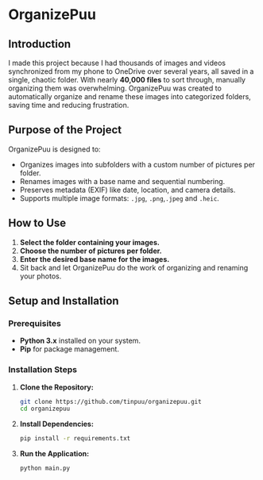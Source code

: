 # OrganizePuu

## Introduction
I made this project because I had thousands of images and videos synchronized from my phone to OneDrive over several years, all saved in a single, chaotic folder. With nearly **40,000 files** to sort through, manually organizing them was overwhelming. OrganizePuu was created to automatically organize and rename these images into categorized folders, saving time and reducing frustration.

## Purpose of the Project
OrganizePuu is designed to:
- Organizes images into subfolders with a custom number of pictures per folder.
- Renames images with a base name and sequential numbering.
- Preserves metadata (EXIF) like date, location, and camera details.
- Supports multiple image formats: `.jpg`, `.png`,`.jpeg` and `.heic`.

## How to Use
1. **Select the folder containing your images.**
2. **Choose the number of pictures per folder.**
3. **Enter the desired base name for the images.**
4. Sit back and let OrganizePuu do the work of organizing and renaming your photos.

## Setup and Installation

### Prerequisites
- **Python 3.x** installed on your system.
- **Pip** for package management.

### Installation Steps
1. **Clone the Repository:**
   ```bash
   git clone https://github.com/tinpuu/organizepuu.git
   cd organizepuu
   ```

2. **Install Dependencies:**
   ```bash
   pip install -r requirements.txt
   ```

3. **Run the Application:**
   ```bash
   python main.py
   ```